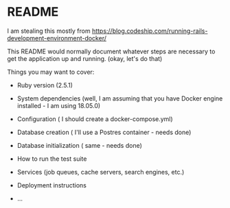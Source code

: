 # README

I am stealing this mostly from https://blog.codeship.com/running-rails-development-environment-docker/

This README would normally document whatever steps are necessary to get the application up and running.
(okay, let's do that) 

Things you may want to cover:

* Ruby version (2.5.1)

* System dependencies
(well, I am assuming that you have Docker engine installed - I am using 18.05.0)

* Configuration
( I should create a docker-compose.yml)

* Database creation
( I'll use a Postres container - needs done)

* Database initialization
( same - needs done)

* How to run the test suite

* Services (job queues, cache servers, search engines, etc.)

* Deployment instructions

* ...
